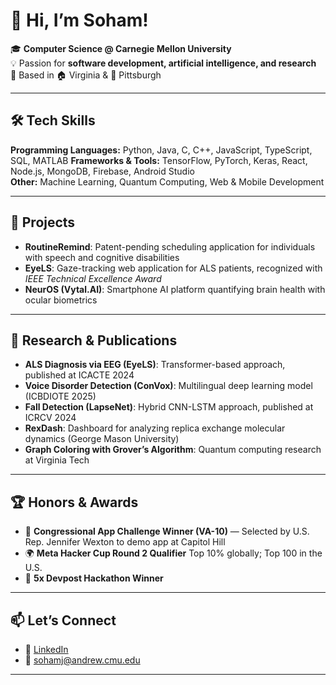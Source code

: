 # 👋  Hi, I’m Soham!  

🎓 **Computer Science @ Carnegie Mellon University** <br>
💡 Passion for **software development, artificial intelligence, and research**  
📍 Based in 🏠 Virginia & 🏫 Pittsburgh 

---

## 🛠️ Tech Skills  
**Programming Languages:** Python, Java, C, C++, JavaScript, TypeScript, SQL, MATLAB
**Frameworks & Tools:** TensorFlow, PyTorch, Keras, React, Node.js, MongoDB, Firebase, Android Studio  
**Other:** Machine Learning, Quantum Computing, Web & Mobile Development  

---

## 🚀 Projects  
- **RoutineRemind**: Patent-pending scheduling application for individuals with speech and cognitive disabilities
- **EyeLS**: Gaze-tracking web application for ALS patients, recognized with *IEEE Technical Excellence Award*  
- **NeurOS (Vytal.AI)**: Smartphone AI platform quantifying brain health with ocular biometrics

---

## 🔬 Research & Publications    
- **ALS Diagnosis via EEG (EyeLS)**: Transformer-based approach, published at ICACTE 2024
- **Voice Disorder Detection (ConVox)**: Multilingual deep learning model (ICBDIOTE 2025)
- **Fall Detection (LapseNet)**: Hybrid CNN-LSTM approach, published at ICRCV 2024
- **RexDash**: Dashboard for analyzing replica exchange molecular dynamics (George Mason University)
- **Graph Coloring with Grover’s Algorithm**: Quantum computing research at Virginia Tech
---

## 🏆 Honors & Awards  
- 🥇 **Congressional App Challenge Winner (VA-10)** — Selected by U.S. Rep. Jennifer Wexton to demo app at Capitol Hill  
- 🌍 **Meta Hacker Cup Round 2 Qualifier** Top 10% globally; Top 100 in the U.S.
- 🏅 **5x Devpost Hackathon Winner**

---

## 📫 Let’s Connect  
- 🔗 [LinkedIn](https://www.linkedin.com/in/sohamjain25)  
- 📧 sohamj@andrew.cmu.edu
---
